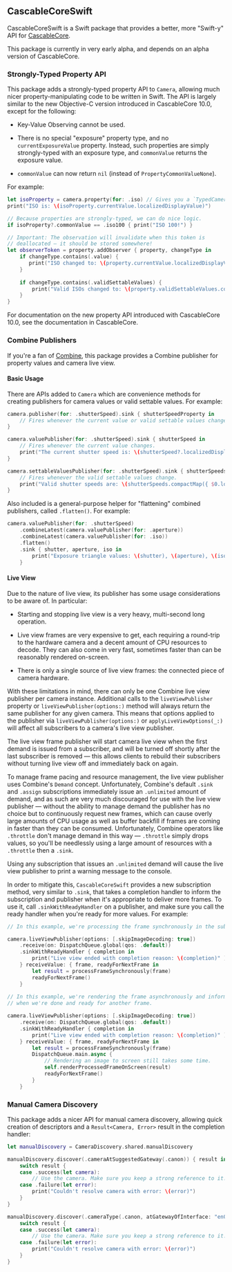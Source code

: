 ## CascableCoreSwift

CascableCoreSwift is a Swift package that provides a better, more "Swift-y" API for [CascableCore](https://github.com/cascable/cascablecore-binaries/).

This package is currently in very early alpha, and depends on an alpha version of CascableCore.

### Strongly-Typed Property API

This package adds a strongly-typed property API to `Camera`, allowing much nicer property-manipulating code to be written in Swift. The API is largely similar to the new Objective-C version introduced in CascableCore 10.0, except for the following:

- Key-Value Observing cannot be used.

- There is no special "exposure" property type, and no `currentExposureValue` property. Instead, such properties are simply strongly-typed with an exposure type, and `commonValue` returns the exposure value.

- `commonValue` can now return `nil` (instead of `PropertyCommonValueNone`).

For example:

``` swift
let isoProperty = camera.property(for: .iso) // Gives you a `TypedCameraProperty<ISOValue>`
print("ISO is: \(isoProperty.currentValue.localizedDisplayValue)")

// Because properties are strongly-typed, we can do nice logic.
if isoProperty?.commonValue == .iso100 { print("ISO 100!") }

// Important: The observation will invalidate when this token is 
// deallocated — it should be stored somewhere!
let observerToken = property.addObserver { property, changeType in
    if changeType.contains(.value) { 
       print("ISO changed to: \(property.currentValue.localizedDisplayValue)!")
    }
    
    if changeType.contains(.validSettableValues) {
        print("Valid ISOs changed to: \(property.validSettableValues.compactMap({ $0.localizedDisplayValue }))!")
    }
}
```

For documentation on the new property API introduced with CascableCore 10.0, see the documentation in CascableCore.

### Combine Publishers

If you're a fan of [Combine](https://developer.apple.com/documentation/combine), this package provides a Combine publisher for property values and camera live view. 

#### Basic Usage

There are APIs added to `Camera` which are convenience methods for creating publishers for camera values or valid settable values. For example:

``` swift
camera.publisher(for: .shutterSpeed).sink { shutterSpeedProperty in
    // Fires whenever the current value or valid settable values change.
}

camera.valuePublisher(for: .shutterSpeed).sink { shutterSpeed in
    // Fires whenever the current value changes.
    print("The current shutter speed is: \(shutterSpeed?.localizedDisplayValue ?? "nil")")
}

camera.settableValuesPublisher(for: .shutterSpeed).sink { shutterSpeeds in 
    // Fires whenever the valid settable values change.
    print("Valid shutter speeds are: \(shutterSpeeds.compactMap({ $0.localizedDisplayValue }))")
}
```

Also included is a general-purpose helper for "flattening" combined publishers, called `.flatten()`. For example: 

``` swift
camera.valuePublisher(for: .shutterSpeed)
    .combineLatest(camera.valuePublisher(for: .aperture))
    .combineLatest(camera.valuePublisher(for: .iso))
    .flatten()
    .sink { shutter, aperture, iso in
        print("Exposure triangle values: \(shutter), \(aperture), \(iso)")
    }
```

#### Live View

Due to the nature of live view, its publisher has some usage considerations to be aware of. In particular: 

- Starting and stopping live view is a very heavy, multi-second long operation.

- Live view frames are very expensive to get, each requiring a round-trip to the hardware camera and a decent amount of CPU resources to decode. They can also come in very fast, sometimes faster than can be reasonably rendered on-screen.

- There is only a single source of live view frames: the connected piece of camera hardware.

With these limitations in mind, there can only be one Combine live view publisher per camera instance. Additional calls to the `liveViewPublisher` property or `liveViewPublisher(options:)` method will always return the same publisher for any given camera. This means that options applied to the publisher via `liveViewPublisher(options:)` or `applyLiveViewOptions(_:)` will affect all subscribers to a camera's live view publisher.

The live view frame publisher will start camera live view when the first demand is issued from a subscriber, and will be turned off shortly after the last subscriber is removed — this allows clients to rebuild their subscribers without turning live view off and immediately back on again.

To manage frame pacing and resource management, the live view publisher uses Combine's `Demand` concept. Unfortunately, Combine's default `.sink` and `.assign` subscriptions immediately issue an `.unlimited` amount of demand, and as such are very much discouraged for use with the live view publisher — without the ability to manage demand the publisher has no choice but to continuously request new frames, which can cause overly large amounts of CPU usage as well as buffer backfill if frames are coming in faster than they can be consumed. Unfortunately, Combine operators like `.throttle` don't manage demand in this way — `.throttle` simply drops values, so you'll be needlessly using a large amount of resources with a `.throttle` then a `.sink`.

Using any subscription that issues an `.unlimited` demand will cause the live view publisher to print a warning message to the console.

In order to mitigate this, `CascableCoreSwift` provides a new subscription method, very similar to `.sink`, that takes a completion handler to inform the subscription and publisher when it's appropriate to deliver more frames. To use it, call `.sinkWithReadyHandler` on a publisher, and make sure you call the ready handler when you're ready for more values. For example: 

``` swift
// In this example, we're processing the frame synchronously in the subscription closure.

camera.liveViewPublisher(options: [.skipImageDecoding: true])
    .receive(on: DispatchQueue.global(qos: .default))
    .sinkWithReadyHandler { completion in
        print("Live view ended with completion reason: \(completion)" )
    } receiveValue: { frame, readyForNextFrame in
        let result = processFrameSynchronously(frame)
        readyForNextFrame()
    }
    
// In this example, we're rendering the frame asynchronously and informing the subscription
// when we're done and ready for another frame.

camera.liveViewPublisher(options: [.skipImageDecoding: true])
    .receive(on: DispatchQueue.global(qos: .default))
    .sinkWithReadyHandler { completion in
        print("Live view ended with completion reason: \(completion)" )
    } receiveValue: { frame, readyForNextFrame in
        let result = processFrameSynchronously(frame)
        DispatchQueue.main.async {
            // Rendering an image to screen still takes some time.
            self.renderProcessedFrameOnScreen(result)
            readyForNextFrame()
        }
    }
```


### Manual Camera Discovery

This package adds a nicer API for manual camera discovery, allowing quick creation of descriptors and a `Result<Camera, Error>`
result in the completion handler:


``` swift
let manualDiscovery = CameraDiscovery.shared.manualDiscovery

manualDiscovery.discover(.cameraAtSuggestedGateway(.canon)) { result in
    switch result {
    case .success(let camera):
        // Use the camera. Make sure you keep a strong reference to it!
    case .failure(let error):
        print("Couldn't resolve camera with error: \(error)")
    }
}

manualDiscovery.discover(.cameraType(.canon, atGatewayOfInterface: "en0")) { result in
    switch result {
    case .success(let camera):
        // Use the camera. Make sure you keep a strong reference to it!
    case .failure(let error):
        print("Couldn't resolve camera with error: \(error)")
    }
}
```

